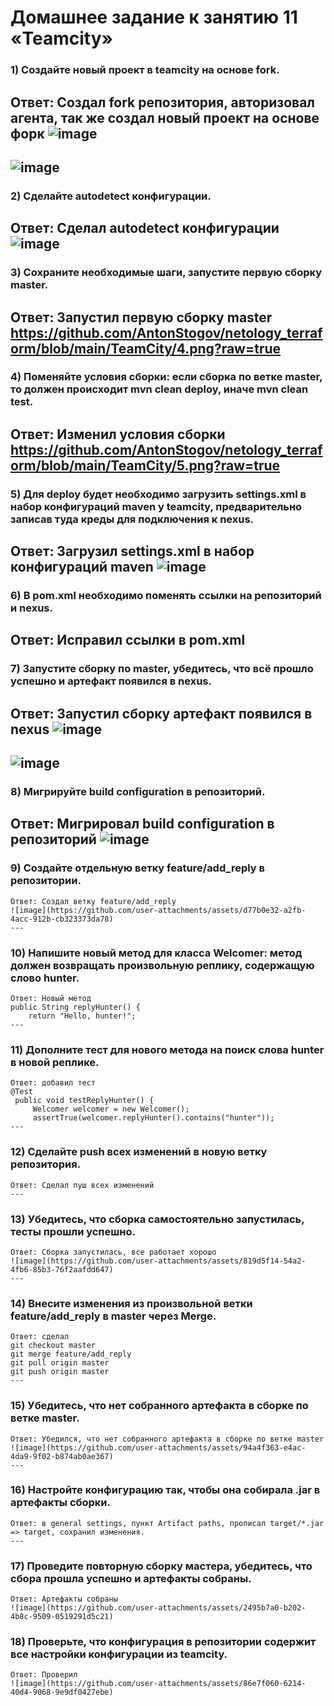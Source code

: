 # Домашнее задание к занятию 11 «Teamcity»

### 1) Создайте новый проект в teamcity на основе fork.
   Ответ: Создал fork репозитория, авторизовал агента, так же создал новый проект на основе форк
   ![image](https://github.com/user-attachments/assets/dbe2c263-d9e7-4c4f-a220-06a51ab5c41b)
   ---
   ![image](https://github.com/user-attachments/assets/c766c2a7-aa28-4965-ac64-78ec2e9ff4ad)
   ---

### 2) Сделайте autodetect конфигурации.
   Ответ: Сделал autodetect конфигурации
   ![image](https://github.com/user-attachments/assets/e61f7ff1-87d6-407a-a360-dbab7abfc7e9)
   ---

### 3) Сохраните необходимые шаги, запустите первую сборку master.
   Ответ: Запустил первую сборку master
   https://github.com/AntonStogov/netology_terraform/blob/main/TeamCity/4.png?raw=true
   ---
   
### 4) Поменяйте условия сборки: если сборка по ветке master, то должен происходит mvn clean deploy, иначе mvn clean test.
   Ответ: Изменил условия сборки
   https://github.com/AntonStogov/netology_terraform/blob/main/TeamCity/5.png?raw=true
   ---
   
### 5) Для deploy будет необходимо загрузить settings.xml в набор конфигураций maven у teamcity, предварительно записав туда креды для подключения к nexus.
   Ответ: Загрузил settings.xml в набор конфигураций maven
   ![image](https://github.com/user-attachments/assets/54fd9521-ee2c-407d-9d46-22dcb03c7f19)
   ---

### 6) В pom.xml необходимо поменять ссылки на репозиторий и nexus.
   Ответ: Исправил ссылки в pom.xml
   ---
   
### 7) Запустите сборку по master, убедитесь, что всё прошло успешно и артефакт появился в nexus.
   Ответ: Запустил сборку артефакт появился в nexus
   ![image](https://github.com/user-attachments/assets/9cb3f9bc-e3ae-495c-9ade-555f6aa92ae2)
   ---
   ![image](https://github.com/user-attachments/assets/ad9f9234-b1ef-4d1b-976f-89de6e0f564f)
   ---

### 8) Мигрируйте build configuration в репозиторий.
   Ответ: Мигрировал build configuration в репозиторий
   ![image](https://github.com/user-attachments/assets/d9c3d6b7-14ca-4f96-9b8d-07ea4872d3b4)
   ---

### 9) Создайте отдельную ветку feature/add_reply в репозитории.
    Ответ: Создал ветку feature/add_reply
    ![image](https://github.com/user-attachments/assets/d77b0e32-a2fb-4acc-912b-cb323373da78)
    ---

### 10) Напишите новый метод для класса Welcomer: метод должен возвращать произвольную реплику, содержащую слово hunter.
    Ответ: Новый метод
    public String replyHunter() {
	    return "Hello, hunter!";
    ---

### 11) Дополните тест для нового метода на поиск слова hunter в новой реплике.
    Ответ: добавил тест
    @Test
	 public void testReplyHunter() {
    	 Welcomer welcomer = new Welcomer();
    	 assertTrue(welcomer.replyHunter().contains("hunter"));
    ---
    
### 12) Сделайте push всех изменений в новую ветку репозитория.
    Ответ: Сделал пуш всех изменений
    ---
    
### 13) Убедитесь, что сборка самостоятельно запустилась, тесты прошли успешно.
    Ответ: Сборка запустилась, все работает хорошо
    ![image](https://github.com/user-attachments/assets/819d5f14-54a2-4fb6-85b3-76f2aafdd647)
    ---

### 14) Внесите изменения из произвольной ветки feature/add_reply в master через Merge.
    Ответ: сделал
    git checkout master
    git merge feature/add_reply
    git pull origin master
    git push origin master
    ---
    
### 15) Убедитесь, что нет собранного артефакта в сборке по ветке master.
    Ответ: Убедился, что нет собранного артефакта в сборке по ветке master
    ![image](https://github.com/user-attachments/assets/94a4f363-e4ac-4da9-9f02-b874ab0ae367)
    ---
    
### 16) Настройте конфигурацию так, чтобы она собирала .jar в артефакты сборки.
    Ответ: в general settings, пункт Artifact paths, прописал target/*.jar => target, сохранил изменения.
    ---
    
### 17) Проведите повторную сборку мастера, убедитесь, что сбора прошла успешно и артефакты собраны.
    Ответ: Артефакты собраны
    ![image](https://github.com/user-attachments/assets/2495b7a0-b202-4b8c-9509-0519291d5c21)

### 18) Проверьте, что конфигурация в репозитории содержит все настройки конфигурации из teamcity.
    Ответ: Проверил
    ![image](https://github.com/user-attachments/assets/86e7f060-6214-40d4-9068-9e9df0427ebe)


